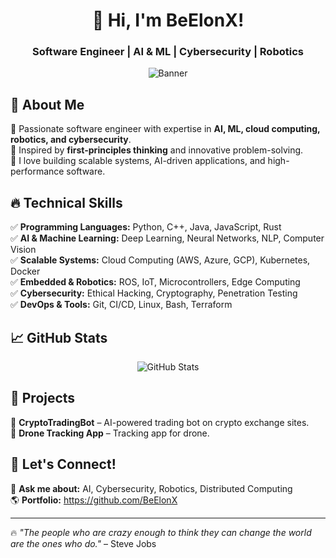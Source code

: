 <h1 align="center">🚀 Hi, I'm BeElonX!</h1>
<h3 align="center">Software Engineer | AI & ML | Cybersecurity | Robotics</h3>

<p align="center">
  <img src="https://github.com/BeElonX/your-username/raw/main/banner.gif" alt="Banner" />
</p>

## 🌟 About Me  
🔹 Passionate software engineer with expertise in **AI, ML, cloud computing, robotics, and cybersecurity**.  
🔹 Inspired by **first-principles thinking** and innovative problem-solving.  
🔹 I love building scalable systems, AI-driven applications, and high-performance software.  

## 🔥 Technical Skills  
✅ **Programming Languages:** Python, C++, Java, JavaScript, Rust  
✅ **AI & Machine Learning:** Deep Learning, Neural Networks, NLP, Computer Vision  
✅ **Scalable Systems:** Cloud Computing (AWS, Azure, GCP), Kubernetes, Docker  
✅ **Embedded & Robotics:** ROS, IoT, Microcontrollers, Edge Computing  
✅ **Cybersecurity:** Ethical Hacking, Cryptography, Penetration Testing  
✅ **DevOps & Tools:** Git, CI/CD, Linux, Bash, Terraform  

## 📈 GitHub Stats  
<p align="center">
  <img src="https://github-readme-stats.vercel.app/api?username=BeElonX&show_icons=true&theme=radical" alt="GitHub Stats" />
</p>

## 🚀 Projects  
🔹 **CryptoTradingBot** – AI-powered trading bot on crypto exchange sites.  
🔹 **Drone Tracking App** – Tracking app for drone.  

## 🎯 Let's Connect!  
💬 **Ask me about:** AI, Cybersecurity, Robotics, Distributed Computing  
🌎 **Portfolio:** https://github.com/BeElonX

---

🔥 *"The people who are crazy enough to think they can change the world are the ones who do."* – Steve Jobs  
